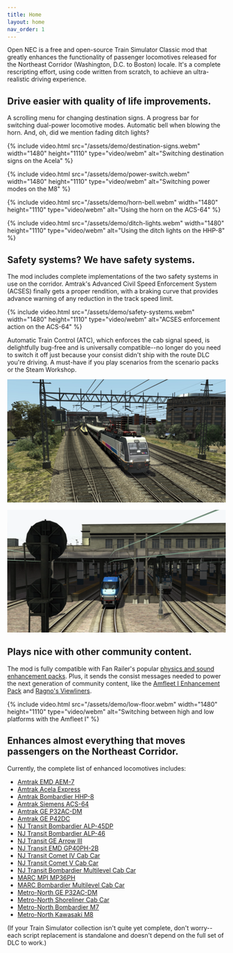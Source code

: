 ```yaml
---
title: Home
layout: home
nav_order: 1
---
```


Open NEC is a free and open-source Train Simulator Classic mod that greatly enhances the functionality of passenger locomotives released for the Northeast Corridor (Washington, D.C. to Boston) locale. It's a complete rescripting effort, using code written from scratch, to achieve an ultra-realistic driving experience.

## Drive easier with quality of life improvements.

A scrolling menu for changing destination signs. A progress bar for switching dual-power locomotive modes. Automatic bell when blowing the horn. And, oh, did we mention fading ditch lights?

{% include video.html src="/assets/demo/destination-signs.webm" width="1480" height="1110" type="video/webm" alt="Switching destination signs on the Acela" %}

{% include video.html src="/assets/demo/power-switch.webm" width="1480" height="1110" type="video/webm" alt="Switching power modes on the M8" %}

{% include video.html src="/assets/demo/horn-bell.webm" width="1480" height="1110" type="video/webm" alt="Using the horn on the ACS-64" %}

{% include video.html src="/assets/demo/ditch-lights.webm" width="1480" height="1110" type="video/webm" alt="Using the ditch lights on the HHP-8" %}

## Safety systems? We have safety systems.

The mod includes complete implementations of the two safety systems in use on the corridor. Amtrak's Advanced Civil Speed Enforcement System (ACSES) finally gets a proper rendition, with a braking curve that provides advance warning of any reduction in the track speed limit.

{% include video.html src="/assets/demo/safety-systems.webm" width="1480" height="1110" type="video/webm" alt="ACSES enforcement action on the ACS-64" %}

Automatic Train Control (ATC), which enforces the cab signal speed, is delightfully bug-free and is universally compatible--no longer do you need to switch it off just because your consist didn't ship with the route DLC you're driving. A must-have if you play scenarios from the scenario packs or the Steam Workshop.

![An ALP-46 on the New Haven Line](/assets/demo/alp46-stamford.webp)

![An HHP-8 on the New York-Philadelphia rendition of the NEC](/assets/demo/hhp8-philadelphia.webp)

## Plays nice with other community content.

The mod is fully compatible with Fan Railer's popular [physics and sound enhancement packs](https://www.nyctarailfan.com/frtscmodifications). Plus, it sends the consist messages needed to power the next generation of community content, like the [Amfleet I Enhancement Pack](https://www.trainsimcommunity.com/mods/c1-train-sim-classic/c77-enhancement-packs/i3499-amfleet-i-enhancement-pack) and [Ragno's Viewliners](https://www.trainsimcommunity.com/mods/c1-train-sim-classic/c87-models/i1529-amtrak-viewliner-ii-baggages).

{% include video.html src="/assets/demo/low-floor.webm" width="1480" height="1110" type="video/webm" alt="Switching between high and low platforms with the Amfleet I" %}

## Enhances almost everything that moves passengers on the Northeast Corridor.

Currently, the complete list of enhanced locomotives includes:

- [Amtrak EMD AEM-7](https://store.steampowered.com/app/65232/Train_Simulator_Northeast_Corridor_New_York__Philadelphia_Route_AddOn/)
- [Amtrak Acela Express](https://store.steampowered.com/app/65231/Train_Simulator_Amtrak_Acela_Express_EMU_AddOn/)
- [Amtrak Bombardier HHP-8](https://store.steampowered.com/app/222558/Train_Simulator_Amtrak_HHP8_Loco_AddOn/)
- [Amtrak Siemens ACS-64](https://store.steampowered.com/app/258643/Train_Simulator_NEC_New_YorkNew_Haven_Route_AddOn/)
- [Amtrak GE P32AC-DM](https://store.steampowered.com/app/896719/Train_Simulator_Hudson_Line_New_York__CrotonHarmon_Route_AddOn/)
- [Amtrak GE P42DC](https://store.steampowered.com/app/1429754/Train_Simulator_Northeast_Corridor_Washington_DC__Baltimore_Route_AddOn/)
- [NJ Transit Bombardier ALP-45DP](https://store.steampowered.com/app/325970/Train_Simulator_North_Jersey_Coast_Line_Route_AddOn/)
- [NJ Transit Bombardier ALP-46](https://store.steampowered.com/app/258658/Train_Simulator_NJ_TRANSIT_ALP46_Loco_AddOn/)
- [NJ Transit GE Arrow III](https://store.steampowered.com/app/500247/Train_Simulator_NJ_TRANSIT_Arrow_III_EMU_AddOn/)
- [NJ Transit EMD GP40PH-2B](https://store.steampowered.com/app/325991/Train_Simulator_NJ_TRANSIT_GP40PH2B_Loco_AddOn/)
- [NJ Transit Comet IV Cab Car](https://store.steampowered.com/app/500218/Train_Simulator_North_Jersey_Coast__Morristown_Lines_Route_AddOn/)
- [NJ Transit Comet V Cab Car](https://store.steampowered.com/app/325970/Train_Simulator_North_Jersey_Coast_Line_Route_AddOn/)
- [NJ Transit Bombardier Multilevel Cab Car](https://store.steampowered.com/app/325970/Train_Simulator_North_Jersey_Coast_Line_Route_AddOn/)
- [MARC MPI MP36PH](https://store.steampowered.com/app/1429754/Train_Simulator_Northeast_Corridor_Washington_DC__Baltimore_Route_AddOn/)
- [MARC Bombardier Multilevel Cab Car](https://store.steampowered.com/app/1429754/Train_Simulator_Northeast_Corridor_Washington_DC__Baltimore_Route_AddOn/)
- [Metro-North GE P32AC-DM](https://store.steampowered.com/app/258655/Train_Simulator_MetroNorth_P32_ACDM_Genesis_Loco_AddOn/)
- [Metro-North Shoreliner Cab Car](https://store.steampowered.com/app/258655/Train_Simulator_MetroNorth_P32_ACDM_Genesis_Loco_AddOn/)
- [Metro-North Bombardier M7](https://store.steampowered.com/app/896719/Train_Simulator_Hudson_Line_New_York__CrotonHarmon_Route_AddOn/)
- [Metro-North Kawasaki M8](https://store.steampowered.com/app/258647/Train_Simulator_MetroNorth_Kawasaki_M8_EMU_AddOn/)

(If your Train Simulator collection isn't quite yet complete, don't worry--each script replacement is standalone and doesn't depend on the full set of DLC to work.)